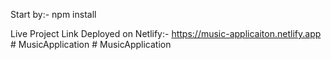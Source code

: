 Start by:-
npm install

Live Project Link Deployed on Netlify:-
https://music-applicaiton.netlify.app
#   M u s i c A p p l i c a t i o n  
 #   M u s i c A p p l i c a t i o n  
 